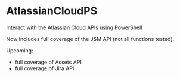 # AtlassianCloudPS
Interact with the Atlassian Cloud APIs using PowerShell

Now includes full coverage of the JSM API (not all functions tested).

Upcoming:
- full coverage of Assets API
- full coverage of Jira API
